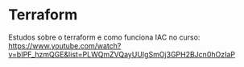 # Terraform

Estudos sobre o terraform e como funciona IAC no curso:
<br>
https://www.youtube.com/watch?v=bIPF_hzmQGE&list=PLWQmZVQayUUIgSmOj3GPH2BJcn0hOzIaP

